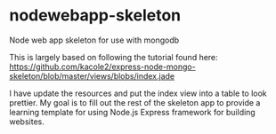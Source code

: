 # nodewebapp-skeleton
Node web app skeleton for use with mongodb

This is largely based on following the tutorial found here: https://github.com/kacole2/express-node-mongo-skeleton/blob/master/views/blobs/index.jade

I have update the resources and put the index view into a table to look prettier. My goal is to fill out the rest of the
skeleton app to provide a learning template for using Node.js Express framework for building websites.

